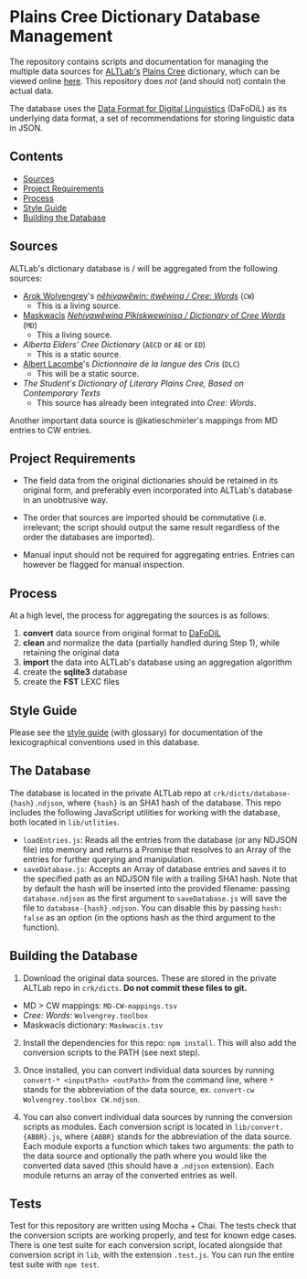 # Plains Cree Dictionary Database Management

The repository contains scripts and documentation for managing the multiple data sources for [ALTLab's][ALTLab] [Plains Cree][Cree] dictionary, which can be viewed online [here][itwewina]. This repository does _not_ (and should not) contain the actual data.

The database uses the [Data Format for Digital Linguistics][DaFoDiL] (DaFoDiL) as its underlying data format, a set of recommendations for storing linguistic data in JSON.

## Contents
<!-- TOC -->

- [Sources](#sources)
- [Project Requirements](#project-requirements)
- [Process](#process)
- [Style Guide](#style-guide)
- [Building the Database](#building-the-database)

<!-- /TOC -->

## Sources

ALTLab's dictionary database is / will be aggregated from the following sources:

* [Arok Wolvengrey][Arok]'s [_nêhiyawêwin: itwêwina / Cree: Words_][CW] (`CW`)
  - This is a living source.
* [Maskwacîs][Maskwacis] [_Nehiyawêwina Pîkiskwewinisa / Dictionary of Cree Words_][MD] (`MD`)
  - This a living source.
* _Alberta Elders' Cree Dictionary_ (`AECD` or `AE` or `ED`)
  - This is a static source.
* [Albert Lacombe][Lacombe]'s _Dictionnaire de la langue des Cris_ (`DLC`)
  - This will be a static source.
* _The Student's Dictionary of Literary Plains Cree, Based on Contemporary Texts_
  - This source has already been integrated into _Cree: Words_.

Another important data source is @katieschmirler's mappings from MD entries to CW entries.

## Project Requirements

* The field data from the original dictionaries should be retained in its original form, and preferably even incorporated into ALTLab's database in an unobtrusive way.

* The order that sources are imported should be commutative (i.e. irrelevant; the script should output the same result regardless of the order the databases are imported).

* Manual input should not be required for aggregating entries. Entries can however be flagged for manual inspection.

## Process

At a high level, the process for aggregating the sources is as follows:

1. **convert** data source from original format to [DaFoDiL][DaFoDiL]
2. **clean** and normalize the data (partially handled during Step 1), while retaining the original data
3. **import** the data into ALTLab's database using an aggregation algorithm
4. create the **sqlite3** database
5. create the **FST** LEXC files

## Style Guide

Please see the [style guide](./docs/style-guide.md) (with glossary) for documentation of the lexicographical conventions used in this database.

## The Database

The database is located in the private ALTLab repo at `crk/dicts/database-{hash}.ndjson`, where `{hash}` is an SHA1 hash of the database. This repo includes the following JavaScript utilities for working with the database, both located in `lib/utlities`.

* `loadEntries.js`: Reads all the entries from the database (or any NDJSON file) into memory and returns a Promise that resolves to an Array of the entries for further querying and manipulation.
* `saveDatabase.js`: Accepts an Array of database entries and saves it to the specified path as an NDJSON file with a trailing SHA1 hash. Note that by default the hash will be inserted into the provided filename: passing `database.ndjson` as the first argument to `saveDatabase.js` will save the file to `database-{hash}.ndjson`. You can disable this by passing `hash: false` as an option (in the options hash as the third argument to the function).

## Building the Database

1. Download the original data sources. These are stored in the private ALTLab repo in `crk/dicts`. **Do not commit these files to git.**

  * MD > CW mappings: `MD-CW-mappings.tsv`
  * _Cree: Words_: `Wolvengrey.toolbox`
  * Maskwacîs dictionary: `Maskwacis.tsv`

2. Install the dependencies for this repo: `npm install`. This will also add the conversion scripts to the PATH (see next step).

3. Once installed, you can convert individual data sources by running `convert-* <inputPath> <outPath>` from the command line, where `*` stands for the abbreviation of the data source, ex. `convert-cw Wolvengrey.toolbox CW.ndjson`.

4. You can also convert individual data sources by running the conversion scripts as modules. Each conversion script is located in `lib/convert.{ABBR}.js`, where `{ABBR}` stands for the abbreviation of the data source. Each module exports a function which takes two arguments: the path to the data source and optionally the path where you would like the converted data saved (this should have a `.ndjson` extension). Each module returns an array of the converted entries as well.

## Tests

Test for this repository are written using Mocha + Chai. The tests check that the conversion scripts are working properly, and test for known edge cases. There is one test suite for each conversion script, located alongside that conversion script in `lib`, with the extension `.test.js`. You can run the entire test suite with `npm test`.

<!-- Links -->
[ALTLab]:     https://github.com/UAlbertaALTLab
[Arok]:       https://www.fnuniv.ca/academic/faculty/dr-arok-wolvengrey/
[Cree]:       https://en.wikipedia.org/wiki/Plains_Cree
[CW]:         https://uofrpress.ca/Books/C/Cree-Words
[DaFoDiL]:    https://format.digitallinguistics.io/
[itwewina]:   https://sapir.artsrn.ualberta.ca/cree-dictionary/
[Lacombe]:    https://en.wikipedia.org/wiki/Albert_Lacombe
[Maskwacis]:  https://en.wikipedia.org/wiki/Maskwacis
[MD]:         https://www.altlab.dev/maskwacis/dictionary.html
